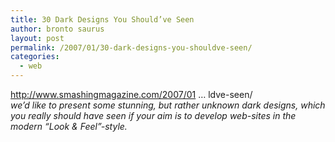 ```yaml
---
title: 30 Dark Designs You Should’ve Seen
author: bronto saurus
layout: post
permalink: /2007/01/30-dark-designs-you-shouldve-seen/
categories:
  - web
---
```

<a href="http://www.smashingmagazine.com/2007/01/13/30-dark-designs-you-shouldve-seen/" target="_blank" >http://www.smashingmagazine.com/2007/01 &#8230; ldve-seen/</a>  
*we’d like to present some stunning, but rather unknown dark designs, which you really should have seen if your aim is to develop web-sites in the modern “Look & Feel”-style.*